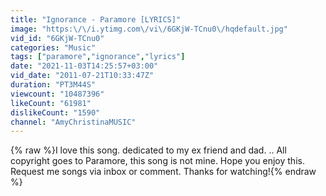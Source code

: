```yaml
---
title: "Ignorance - Paramore [LYRICS]"
image: "https:\/\/i.ytimg.com\/vi\/6GKjW-TCnu0\/hqdefault.jpg"
vid_id: "6GKjW-TCnu0"
categories: "Music"
tags: ["paramore","ignorance","lyrics"]
date: "2021-11-03T14:25:57+03:00"
vid_date: "2011-07-21T10:33:47Z"
duration: "PT3M44S"
viewcount: "10487396"
likeCount: "61981"
dislikeCount: "1590"
channel: "AmyChristinaMUSIC"
---
```

{% raw %}I love this song. dedicated to my ex friend and dad. .. All copyright goes to Paramore, this song is not mine. Hope you enjoy this. Request me songs via inbox or comment. Thanks for watching!{% endraw %}
